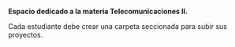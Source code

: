 **Espacio dedicado a la materia Telecomunicaciones II.**

Cada estudiante debe crear una carpeta  seccionada para subir sus proyectos.
